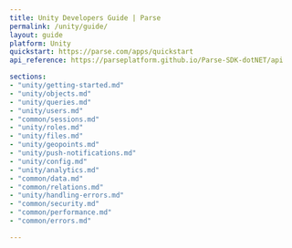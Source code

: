 ```yaml
---
title: Unity Developers Guide | Parse
permalink: /unity/guide/
layout: guide
platform: Unity
quickstart: https://parse.com/apps/quickstart
api_reference: https://parseplatform.github.io/Parse-SDK-dotNET/api

sections:
- "unity/getting-started.md"
- "unity/objects.md"
- "unity/queries.md"
- "unity/users.md"
- "common/sessions.md"
- "unity/roles.md"
- "unity/files.md"
- "unity/geopoints.md"
- "unity/push-notifications.md"
- "unity/config.md"
- "unity/analytics.md"
- "common/data.md"
- "common/relations.md"
- "unity/handling-errors.md"
- "common/security.md"
- "common/performance.md"
- "common/errors.md"

---
```

